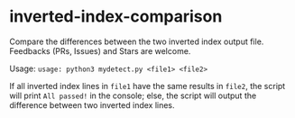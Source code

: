 # inverted-index-comparison
Compare the differences between the two inverted index output file. Feedbacks (PRs, Issues) and Stars are welcome.

Usage: `usage: python3 mydetect.py <file1> <file2>`

If all inverted index lines in `file1` have the same results in `file2`, the script will print `All passed!` in the console; else, the script will output the difference between two inverted index lines.
